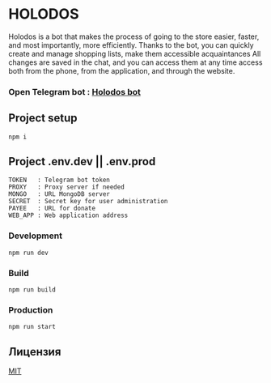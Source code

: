 # HOLODOS

Holodos is a bot that makes the process of going to the store
easier, faster, and most importantly, more efficiently. Thanks to the bot, you can
quickly create and manage shopping lists, make them accessible
acquaintances All changes are saved in the chat, and you can access them at any time
access both from the phone, from the application, and through the website.

### Open Telegram bot : [Holodos bot](https://t.me/MyHolodosBot)

## Project setup

```
npm i
```

## Project .env.dev || .env.prod

```
TOKEN   : Telegram bot token
PROXY   : Proxy server if needed
MONGO   : URL MongoDB server
SECRET  : Secret key for user administration
PAYEE   : URL for donate
WEB_APP : Web application address
```

### Development

```
npm run dev
```

### Build

```
npm run build
```

### Production

```
npm run start
```

## Лицензия

[MIT](LICENSE)
